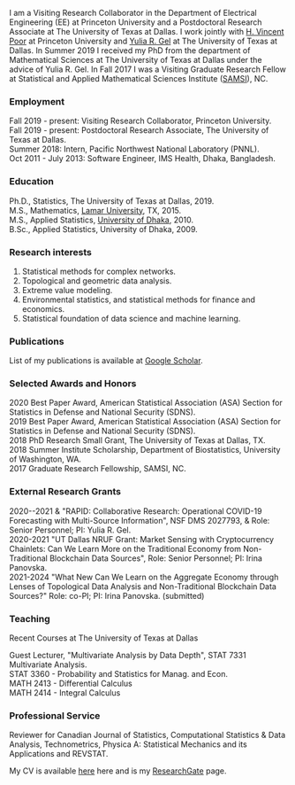 I am a  Visiting Research Collaborator in the Department of Electrical Engineering (EE) at Princeton University and a Postdoctoral Research Associate at The University of  Texas at Dallas. I work jointly with [H. Vincent Poor](https://ee.princeton.edu/people/h-vincent-poor) at Princeton University and [Yulia R. Gel](https://personal.utdallas.edu/~yxg142030/) at The University of Texas at Dallas. In Summer 2019 I received my PhD from the department of Mathematical Sciences at The University of Texas at Dallas under the advice of Yulia R. Gel.  In Fall 2017 I was a Visiting Graduate Research Fellow  at Statistical and Applied Mathematical Sciences Institute ([SAMSI](https://www.samsi.info/)), NC. 


### Employment
Fall 2019 - present:   Visiting Research Collaborator, Princeton University.                                                                                                     
Fall 2019 - present:   Postdoctoral Research Associate, The University of  Texas at Dallas.                                                                                     
Summer 2018:           Intern,  Pacific Northwest National Laboratory (PNNL).                                                                                                   
Oct 2011 - July 2013:  Software Engineer, IMS Health, Dhaka, Bangladesh.                     


### Education
Ph.D., Statistics, The University of  Texas at Dallas, 2019.         
M.S., Mathematics, [Lamar University](https://www.lamar.edu/), TX, 2015.                         
M.S., Applied Statistics, [University of Dhaka](https://www.isrt.ac.bd/), 2010.                              
B.Sc., Applied Statistics, University of Dhaka, 2009. 


### Research interests
1. Statistical methods for complex networks.
2. Topological and geometric data analysis.
3. Extreme value modeling. 
4. Environmental statistics, and statistical methods for finance and economics.
5. Statistical foundation of data science and machine learning.


### Publications

List of my publications is available at [Google Scholar](https://scholar.google.com/citations?hl=en&user=h7Qmvt0AAAAJ&view_op=list_works&sortby=pubdate).

 
                                        
 
### Selected Awards and Honors
 2020  Best Paper Award, American Statistical Association (ASA) Section for Statistics in 
			  Defense and National Security (SDNS).                                                 
2019  Best Paper Award, American Statistical Association (ASA) Section for Statistics in 
		  Defense and National Security (SDNS).                                      
2018  PhD Research Small Grant, The University of Texas at Dallas, TX.                   
2018 Summer Institute Scholarship, Department of Biostatistics, University of Washington, WA.                    
2017 Graduate Research Fellowship, SAMSI, NC.                 

### External Research Grants
2020--2021  & "RAPID: Collaborative Research: Operational COVID-19 Forecasting  with Multi-Source Information", NSF DMS 2027793,
& Role: Senior Personnel; PI: Yulia R. Gel.                                            
2020-2021 "UT Dallas NRUF Grant: Market Sensing with Cryptocurrency Chainlets: Can We Learn More on the Traditional Economy from Non-Traditional Blockchain Data Sources", Role: Senior Personnel; PI: Irina Panovska.                                             
2021-2024  "What New Can We Learn on the Aggregate Economy through Lenses of Topological  Data Analysis and Non-Traditional Blockchain Data Sources?" Role: co-PI; PI: Irina Panovska. (submitted)	

### Teaching 
Recent Courses at The University of  Texas at Dallas      

Guest Lecturer, "Multivariate Analysis by Data Depth", STAT 7331 Multivariate Analysis.                              
STAT 3360 - Probability and Statistics for Manag. and Econ.                                
MATH 2413 -  Differential Calculus                                
MATH 2414 - Integral Calculus                                         
 
### Professional Service
Reviewer for Canadian Journal of Statistics, Computational Statistics & Data Analysis, Technometrics, Physica A: Statistical Mechanics and its Applications and REVSTAT.
 
 
My CV is available [here](https://drive.google.com/file/d/1rWrJneAuye_Rxl4i2GH4YIXInhrsEzcZ/view?usp=sharing)  here and is my [ResearchGate](https://www.researchgate.net/profile/Asim_Kumer_Dey) page.

